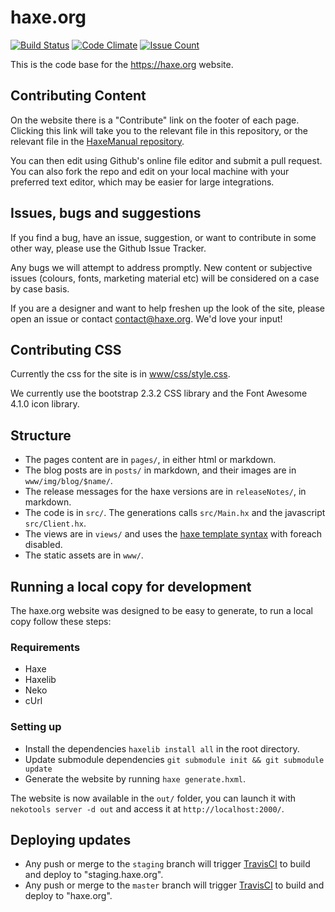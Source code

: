 haxe.org
========

[![Build Status](https://travis-ci.org/HaxeFoundation/haxe.org.svg?branch=staging)](https://travis-ci.org/HaxeFoundation/haxe.org)
[![Code Climate](https://codeclimate.com/github/HaxeFoundation/haxe.org/badges/gpa.svg)](https://codeclimate.com/github/HaxeFoundation/haxe.org)
[![Issue Count](https://codeclimate.com/github/HaxeFoundation/haxe.org/badges/issue_count.svg)](https://codeclimate.com/github/HaxeFoundation/haxe.org)

This is the code base for the <https://haxe.org> website.

## Contributing Content

On the website there is a "Contribute" link on the footer of each page.  Clicking this link will take you to the relevant file in this repository, or the relevant file in the [HaxeManual repository](https://github.com/HaxeFoundation/HaxeManual).

You can then edit using Github's online file editor and submit a pull request. You can also fork the repo and edit on your local machine with your preferred text editor, which may be easier for large integrations.

## Issues, bugs and suggestions

If you find a bug, have an issue, suggestion, or want to contribute in some other way, please use the Github Issue Tracker.

Any bugs we will attempt to address promptly. New content or subjective issues (colours, fonts, marketing material etc) will be considered on a case by case basis.

If you are a designer and want to help freshen up the look of the site, please open an issue or contact <contact@haxe.org>. We'd love your input!

## Contributing CSS

Currently the css for the site is in [www/css/style.css](https://github.com/HaxeFoundation/haxe.org/blob/staging/www/css/style.css).

We currently use the bootstrap 2.3.2 CSS library and the Font Awesome 4.1.0 icon library.

## Structure

* The pages content are in `pages/`, in either html or markdown.
* The blog posts are in `posts/` in markdown, and their images are in `www/img/blog/$name/`.
* The release messages for the haxe versions are in `releaseNotes/`, in markdown.
* The code is in `src/`. The generations calls `src/Main.hx` and the javascript `src/Client.hx`.
* The views are in `views/` and uses the [haxe template syntax](https://haxe.org/manual/std-template.html) with foreach disabled.
* The static assets are in `www/`.

## Running a local copy for development

The haxe.org website was designed to be easy to generate, to run a local copy follow these steps:

### Requirements

* Haxe
* Haxelib
* Neko
* cUrl

### Setting up

* Install the dependencies `haxelib install all` in the root directory.
* Update submodule dependencies `git submodule init && git submodule update`
* Generate the website by running `haxe generate.hxml`.

The website is now available in the `out/` folder, you can launch it with `nekotools server -d out` and access it at `http://localhost:2000/`.

## Deploying updates

* Any push or merge to the `staging` branch will trigger [TravisCI](https://travis-ci.org/HaxeFoundation/haxe.org) to build and deploy to "staging.haxe.org".
* Any push or merge to the `master` branch will trigger [TravisCI](https://travis-ci.org/HaxeFoundation/haxe.org) to build and deploy to "haxe.org".
